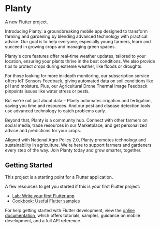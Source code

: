 # Planty

A new Flutter project.

Introducing Planty: a groundbreaking mobile app designed to transform farming and gardening by blending advanced technology with practical advice. Our goal is to help everyone, especially young farmers, learn and succeed in growing crops and managing green spaces.

Planty's core features offer real-time weather updates, tailored to your location, ensuring your plants thrive in the best conditions. We also provide tips to protect crops during extreme weather, like floods or droughts.

For those looking for more in-depth monitoring, our subscription service offers IoT Sensors Feedback, giving automated data on soil conditions like pH and moisture. Plus, our Agricultural Drone Thermal Image Feedback pinpoints issues like water stress or pests.

But we're not just about data – Planty automates irrigation and fertigation, saving you time and resources. And our pest and disease detection tools use advanced technology to catch problems early.

Beyond that, Planty is a community hub. Connect with other farmers on social media, trade resources in our Marketplace, and get personalized advice and predictions for your crops.

Aligned with National Agro Policy 2.0, Planty promotes technology and sustainability in agriculture. We're here to support farmers and gardeners every step of the way. Join Planty today and grow smarter, together.

## Getting Started

This project is a starting point for a Flutter application.

A few resources to get you started if this is your first Flutter project:

- [Lab: Write your first Flutter app](https://docs.flutter.dev/get-started/codelab)
- [Cookbook: Useful Flutter samples](https://docs.flutter.dev/cookbook)

For help getting started with Flutter development, view the
[online documentation](https://docs.flutter.dev/), which offers tutorials,
samples, guidance on mobile development, and a full API reference.

